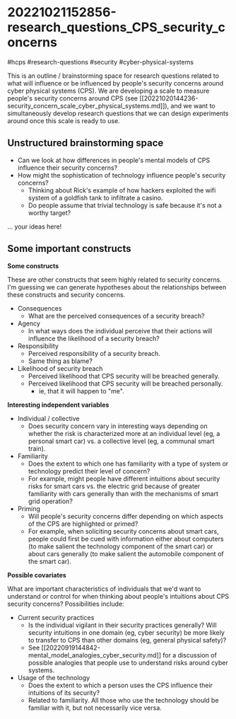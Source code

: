 # 20221021152856-research_questions_CPS_security_concerns
#hcps #research-questions #security #cyber-physical-systems

This is an outline / brainstorming space for research questions related to
what will influence or be influenced by people's security concerns around
cyber physical systems (CPS). We are developing a scale to measure people's
security concerns around CPS (see
[[20221020144236-security_concern_scale_cyber_physical_systems.md]]), and we
want to simultaneously develop research questions that we can design
experiments around once this scale is ready to use. 

## Unstructured brainstorming space

* Can we look at how differences in people's mental models of CPS influence their security concerns?
* How might the sophistication of technology influence people's security concerns?
	* Thinking about Rick's example of how hackers exploited the wifi system of a goldfish tank to infiltrate a casino.
	* Do people assume that trivial technology is safe because it's not a worthy target?

... your ideas here!

## Some important constructs

**Some constructs**

These are other constructs that seem highly related to security concerns. I'm
guessing we can generate hypotheses about the relationships between these
constructs and security concerns.

* Consequences
    * What are the perceived consequences of a security breach?
* Agency
    * In what ways does the individual perceive that their actions will
        influence the likelihood of a security breach?
* Responsibility
    * Perceived responsibility of a security breach.
    * Same thing as blame?
* Likelihood of security breach
    * Perceived likelihood that CPS security will be breached generally.
    * Perceived likelihood that CPS security will be breached personally.
        * ie, that it will happen to "me".

**Interesting independent variables**

* Individual / collective
    * Does security concern vary in interesting ways depending on whether the
        risk is characterized more at an individual level (eg, a personal
        smart car) vs. a collective level (eg, a communal smart train).
* Familiarity
    * Does the extent to which one has familiarity with a type of system or
        technology predict their level of concern? 
    * For example, might people have different intuitions about security risks
        for smart cars vs. the electric grid because of greater familiarity with cars
        generally than with the mechanisms of smart grid
        operation?
* Priming
    * Will people's security concerns differ depending on which aspects of the
        CPS are highlighted or primed?
    * For example, when soliciting security concerns about smart cars, people
        could first be cued with information either about computers (to make
        salient the technology component of the smart car) or about cars
        generally (to make salient the automobile component of the smart car).

**Possible covariates**

What are important characteristics of individuals that we'd want to understand
or control for when thinking about people's intuitions about CPS security
concerns? Possibilities include:

* Current security practices
    * Is the individual vigilant in their security practices generally? Will
        security intuitions in one domain (eg, cyber security) be more likely
        to transfer to CPS than other domains (eg, general physical safety)?
    * See [[20220919144842-mental_model_analogies_cyber_security.md]] for a
        discussion of possible analogies that people use to understand risks
        around cyber systems.
* Usage of the technology
    * Does the extent to which a person uses the CPS influence their
        intuitions of its security? 
    * Related to familiarity. All those who use the technology should be
        familiar with it, but not necessarily vice versa.


